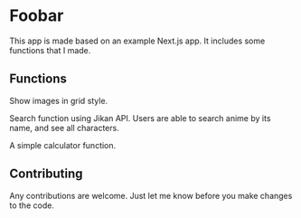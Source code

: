 # Foobar

This app is made based on an example Next.js app.
It includes some functions that I made.

## Functions

Show images in grid style.

Search function using Jikan API. Users are able to search anime by its name, and see all characters.

A simple calculator function.

## Contributing

Any contributions are welcome. Just let me know before you make changes to the code.
